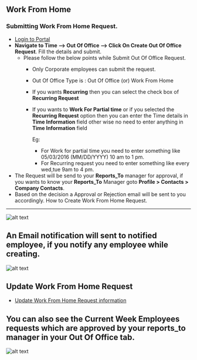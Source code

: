 Work From Home
------------
### Submitting Work From Home Request.
- [Login to Portal](../../../office/forgot-password.html "Login")
- **Navigate to Time --> Out Of Office --> Click On Create Out Of Office Request**. Fill the details and submit.
   - Please follow the below points while Submit Out Of Office Request.
       - Only Corporate employees can submit the request.
       - Out Of Office Type is : Out Of Office (or) Work From Home
       - If you wants **Recurring** then you can select the check box of **Recurring Request**
       - If you wants to **Work For Partial time** or if you selected the **Recurring Request** option then you can enter the Time details in **Time Information** field other wise no need to enter anything in **Time Information** field
          
           Eg:
           - For Work for partial time you need to enter something like 05/03/2016 (MM/DD/YYYY) 10 am to 1 pm.
           - For Recurring request you need to enter something like every wed,tue 9am to 4 pm.
- The Request will be send to your **Reports_To** manager for approval, if you wants to know your **Reports_To** Manager goto  **Profile > Contacts > Company Contacts**.
- Based on the decision a Approval or Rejection email will be sent to you accordingly.
How to Create Work From Home Request.
----
![alt text](../../../images/timesheets/outofoffice/create-ooo-request.png "Out Of Office")

An Email notification will sent to notified employee, if you notify any employee while creating.
----
![alt text](../../../images/timesheets/outofoffice/create-notification.png "Out Of Office")

Update Work From Home Request
----
- [Update Work From Home Request information](../../../office/timesheets/OutOfOffice/update-outofoffice-request.html "Update Out Of Office Request")

You can also see the **Current Week Employees** requests which are approved by your reports_to manager in your Out Of Office tab.
----
![alt text](../../../images/timesheets/outofoffice/current-week-employees.png "Out Of Office")
